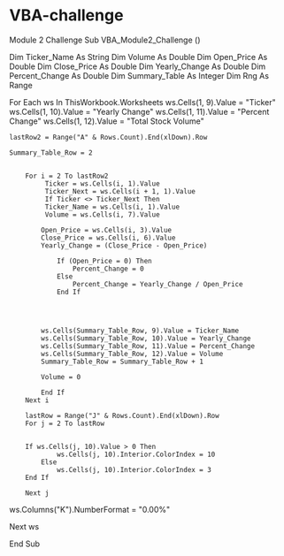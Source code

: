 # VBA-challenge
Module 2 Challenge
Sub VBA_Module2_Challenge ()


Dim Ticker_Name As String
Dim Volume As Double
Dim Open_Price As Double
Dim Close_Price As Double
Dim Yearly_Change As Double
Dim Percent_Change As Double
Dim Summary_Table As Integer
Dim Rng As Range



For Each ws In ThisWorkbook.Worksheets
    ws.Cells(1, 9).Value = "Ticker"
    ws.Cells(1, 10).Value = "Yearly Change"
    ws.Cells(1, 11).Value = "Percent Change"
    ws.Cells(1, 12).Value = "Total Stock Volume"

    
    lastRow2 = Range("A" & Rows.Count).End(xlDown).Row
    
    Summary_Table_Row = 2

    
        For i = 2 To lastRow2
             Ticker = ws.Cells(i, 1).Value
             Ticker_Next = ws.Cells(i + 1, 1).Value
             If Ticker <> Ticker_Next Then
             Ticker_Name = ws.Cells(i, 1).Value
             Volume = ws.Cells(i, 7).Value

            Open_Price = ws.Cells(i, 3).Value
            Close_Price = ws.Cells(i, 6).Value
            Yearly_Change = (Close_Price - Open_Price)
            
                If (Open_Price = 0) Then
                    Percent_Change = 0
                Else
                    Percent_Change = Yearly_Change / Open_Price
                End If
            
            

           
            ws.Cells(Summary_Table_Row, 9).Value = Ticker_Name
            ws.Cells(Summary_Table_Row, 10).Value = Yearly_Change
            ws.Cells(Summary_Table_Row, 11).Value = Percent_Change
            ws.Cells(Summary_Table_Row, 12).Value = Volume
            Summary_Table_Row = Summary_Table_Row + 1

            Volume = 0
        
            End If
        Next i
       
        lastRow = Range("J" & Rows.Count).End(xlDown).Row
        For j = 2 To lastRow
        
        
        If ws.Cells(j, 10).Value > 0 Then
                ws.Cells(j, 10).Interior.ColorIndex = 10
            Else
                ws.Cells(j, 10).Interior.ColorIndex = 3
        End If

        Next j
    
ws.Columns("K").NumberFormat = "0.00%"






Next ws


End Sub
